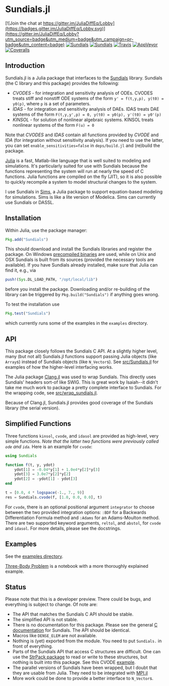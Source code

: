 Sundials.jl
===========

[![Join the chat at https://gitter.im/JuliaDiffEq/Lobby](https://badges.gitter.im/JuliaDiffEq/Lobby.svg)](https://gitter.im/JuliaDiffEq/Lobby?utm_source=badge&utm_medium=badge&utm_campaign=pr-badge&utm_content=badge)
[![Sundials](http://pkg.julialang.org/badges/Sundials_0.4.svg)](http://pkg.julialang.org/?pkg=Sundials)
[![Sundials](http://pkg.julialang.org/badges/Sundials_0.5.svg)](http://pkg.julialang.org/?pkg=Sundials)
[![Travis](https://travis-ci.org/JuliaDiffEq/Sundials.jl.svg?branch=master)](https://travis-ci.org/JuliaDiffEq/Sundials.jl)
[![AppVeyor](https://ci.appveyor.com/api/projects/status/awifnbchu6m5tp7h/branch/master?svg=true)](https://ci.appveyor.com/project/ChrisRackauckas/sundials-jl/branch/master)
[![Coveralls](https://coveralls.io/repos/github/JuliaMath/Sundials.jl/badge.svg?branch=master)](https://coveralls.io/github/JuliaMath/Sundials.jl?branch=master)

Introduction
------------

Sundials.jl is a Julia package that interfaces to the
[Sundials](https://computation.llnl.gov/casc/sundials/main.html)
library. Sundials (the C library and this package) provides the
following:

* *CVODES* - for integration and sensitivity analysis of ODEs.
          CVODES treats stiff and nonstiff ODE systems of the form
          `y' = f(t,y,p), y(t0) = y0(p)`,
          where `p` is a set of parameters.
* *IDAS*   - for integration and sensitivity analysis of DAEs.
          IDAS treats DAE systems of the form
          `F(t,y,y',p) = 0, y(t0) = y0(p), y'(t0) = y0'(p)`
* *KINSOL* - for solution of nonlinear algebraic systems.
          KINSOL treats nonlinear systems of the form
          `F(u) = 0`

Note that *CVODES* and *IDAS* contain all functions provided by *CVODE* and *IDA* (for integration
without sensitivity analysis). If you need to use the latter, you can set `enable_sensitivities=false`
in `deps/build.jl` and (re)build the package.

[Julia](http://julialang.org) is a fast, Matlab-like language that is
well suited to modeling and simulations. It's particularly suited for
use with Sundials because the functions representing the system will
run at nearly the speed of C functions. Julia functions are compiled
on the fly (JIT), so it is also possible to quickly recompile a system
to model structural changes to the system.

I use Sundials in [Sims](https://github.com/tshort/Sims.jl), a Julia
package to support equation-based modeling for simulations. Sims is
like a lite version of Modelica. Sims can currently use Sundials or
DASSL.

Installation
---

Within Julia, use the package manager:
```julia
Pkg.add("Sundials")
```
This should download and install the Sundials libraries and register the package. On Windows [precompiled binaries](http://sourceforge.net/projects/juliadeps-win/files)
are used, while on Unix and OSX Sundials is built from its sources (provided the necessary tools are
available). If you have Sundials already installed, make sure that Julia can find it, e.g., via
```julia
push!(Sys.DL_LOAD_PATH, "/opt/local/lib")
```
before you install the package. Downloading and/or re-building of the library can be triggered by `Pkg.build("Sundials")`
if anything goes wrong.

To test the installation use
```julia
Pkg.test("Sundials")
```
which currently runs some of the examples in the `examples` directory.

API
---

This package closely follows the Sundials C API. At a slightly higher
level, many (but not all) Sundials.jl functions support passing Julia
objects (like `Array`s) instead of Sundials objects (like `N_Vector`s).
See
[src/Sundials.jl](https://github.com/JuliaLang/Sundials.jl/blob/master/src/Sundials.jl)
for examples of how the higher-level interfacing works.

The Julia package [Clang.jl](https://github.com/ihnorton/Clang.jl) was
used to wrap Sundials. This directly uses Sundials' headers sort-of
like SWIG. This is great work by Isaiah--it didn't take me much work
to package a pretty complete interface to Sundials. For the wrapping
code, see
[src/wrap_sundials.jl](https://github.com/JuliaLang/Sundials.jl/blob/master/src/wrap_sundials.jl).

Because of Clang.jl, Sundials.jl provides good coverage of the Sundials
library (the serial version).

Simplified Functions
--------------------

Three functions `kinsol`, `cvode`, and `idasol` are provided as high-level,
very simple functions. *Note that the latter two functions were previously
called `ode` and `ida`.* Here is an example for `cvode`:

```julia
using Sundials

function f(t, y, ydot)
    ydot[1] = -0.04*y[1] + 1.0e4*y[2]*y[3]
    ydot[3] = 3.0e7*y[2]*y[2]
    ydot[2] = -ydot[1] - ydot[3]
end

t = [0.0, 4 * logspace(-1., 7., 9)]
res = Sundials.cvode(f, [1.0, 0.0, 0.0], t)
```

For `cvode`, there is an optional positional argument `integrator` to choose
between the two provided integration options: `:BDF` for a Backwards Differentiation
Formula method and `:Adams` for an Adams-Moulton method. There are two supported
keyword arguments, `reltol`, and `abstol`, for `cvode` and `idasol`. For more
details, please see the docstrings.

Examples
--------

See the [examples directory](https://github.com/JuliaLang/Sundials.jl/blob/master/examples).

[Three-Body Problem](http://nbviewer.ipython.org/github/pjpmarques/Julia-Modeling-the-World/blob/master/Three-Body%20Problem.ipynb) is a notebook with a more thoroughly explained example.


Status
------

Please note that this is a developer preview. There could be bugs, and
everything is subject to change. Of note are:

* The API that matches the Sundials C API should be stable.
* The simplified API is not stable.
* There is no documentation for this package. Please see the general
  [C documentation](https://computation.llnl.gov/casc/sundials/documentation/documentation.html)
  for Sundials. The API should be identical.
* Macros like `DENSE_ELEM` are not available.
* Nothing is (yet) exported from the module. You need to put `Sundials.`
  in front of everything.
* Parts of the Sundials API that access C structures are difficult.
  One can use the [StrPack package](https://github.com/pao/StrPack.jl)
  to read or write to these structures, but nothing is built into this
  package. See this CVODE
  [example](https://github.com/JuliaLang/Sundials.jl/blob/master/examples/cvode_Roberts_dns.jl#L26).
* The parallel versions of Sundials have been wrapped, but I doubt
  that they are usable from Julia. They need to be integrated with
  [MPI.jl](https://github.com/JuliaParallel/MPI.jl)
* More work could be done to provide a better interface to `N_Vector`s.
